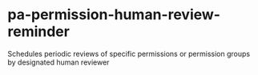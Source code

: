 # pa-permission-human-review-reminder
Schedules periodic reviews of specific permissions or permission groups by designated human reviewer
